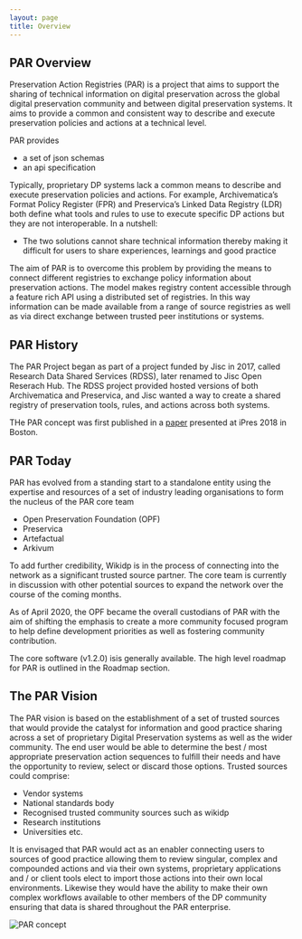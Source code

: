 ```yaml
---
layout: page
title: Overview
---
```


## PAR Overview
Preservation Action Registries (PAR) is a project that aims to support the sharing of technical information on digital preservation across the global digital preservation community and between digital preservation systems. It aims to provide a common and consistent way to describe and execute preservation policies and actions at a technical level.

PAR provides
* a set of json schemas 
* an api specification

Typically, proprietary DP systems lack a common means to describe and execute preservation policies and actions. For example, Archivematica’s Format Policy Register (FPR) and Preservica’s Linked Data Registry (LDR) both define what tools and rules to use to execute specific DP actions but they are not interoperable. In a nutshell:

* The two solutions cannot share technical information thereby making it difficult for users to share experiences, learnings and good practice

The aim of PAR is to overcome this problem by providing the means to connect different registries to exchange policy information about preservation actions. The model makes registry content accessible through a feature rich API using a distributed set of registries. In this way information can be made available from a range of source registries as well as via direct exchange between trusted peer institutions or systems. 

## PAR History

The PAR Project began as part of a project funded by Jisc in 2017, called Research Data Shared Services (RDSS), later renamed to Jisc Open Reserach Hub.  The RDSS project provided hosted versions of both Archivematica and Preservica, and Jisc wanted a way to create a shared registry of preservation tools, rules, and actions across both systems.   

THe PAR concept was first published in a [paper](https://osf.io/ns3am) presented at iPres 2018 in Boston. 

## PAR Today
PAR has evolved from a standing start to a standalone entity using the expertise and resources of a set of industry leading organisations to form the nucleus of the PAR core team

* Open Preservation Foundation (OPF)
* Preservica
* Artefactual
* Arkivum

To add further credibility, Wikidp is in the process of connecting into the network as a significant trusted source partner. The core team is currently in discussion with other potential sources to expand the network over the course of the coming months. 

As of April 2020, the OPF became the overall custodians of PAR with the aim of shifting the emphasis to create a more community focused program to help define development priorities as well as fostering community contribution.     

The core software (v1.2.0) isis generally available. The high level roadmap for PAR is outlined in the Roadmap section. 

## The PAR Vision
The PAR vision is based on the establishment of a set of trusted sources that would provide the catalyst for information and good practice sharing across a set of proprietary Digital Preservation systems as well as the wider community. The end user would be able to determine the best / most appropriate preservation action sequences to fulfill their needs and have the opportunity to review, select or discard those options. Trusted sources could comprise:
 
* Vendor systems
* National standards body
* Recognised trusted community sources such as wikidp
* Research institutions
* Universities etc.

It is envisaged that PAR would act as an enabler connecting users to sources of good practice allowing them to review singular, complex and compounded actions and via their own systems, proprietary applications and / or client tools elect to import those actions into their own local environments. Likewise they would have the ability to make their own complex workflows available to other members of the DP community ensuring that data is shared throughout the PAR enterprise.


<img src="/assets/img/par_concept.svg" alt="PAR concept"/>
